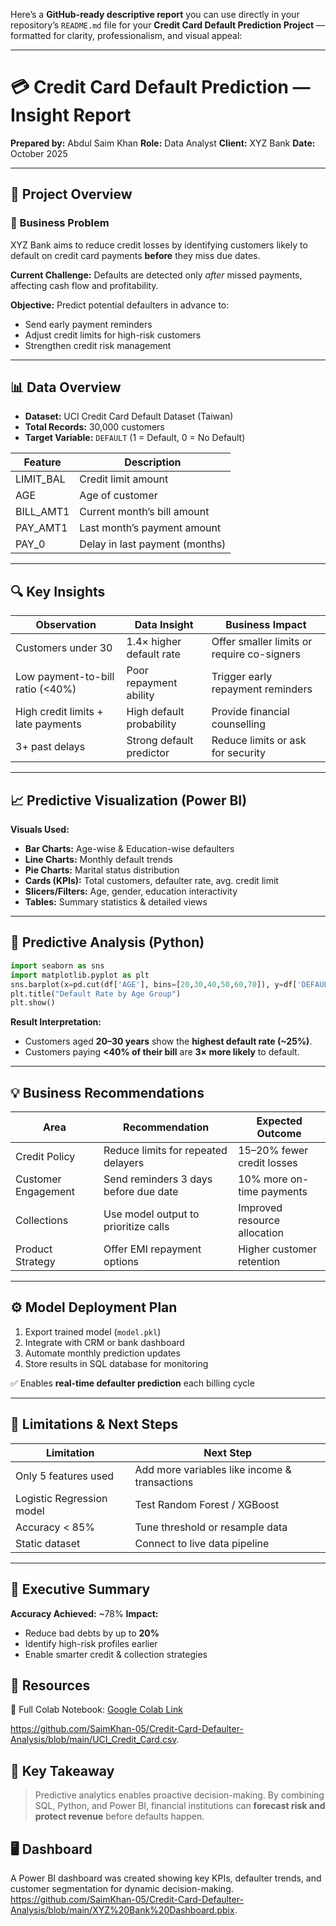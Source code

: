 Here’s a **GitHub-ready descriptive report** you can use directly in your repository’s `README.md` file for your **Credit Card Default Prediction Project** — formatted for clarity, professionalism, and visual appeal:

---

# 💳 Credit Card Default Prediction — Insight Report

**Prepared by:** Abdul Saim Khan
**Role:** Data Analyst
**Client:** XYZ Bank
**Date:** October 2025

---

## 📘 Project Overview

### 🧩 Business Problem

XYZ Bank aims to reduce credit losses by identifying customers likely to default on credit card payments **before** they miss due dates.

**Current Challenge:**
Defaults are detected only *after* missed payments, affecting cash flow and profitability.

**Objective:**
Predict potential defaulters in advance to:

* Send early payment reminders
* Adjust credit limits for high-risk customers
* Strengthen credit risk management

---

## 📊 Data Overview

* **Dataset:** UCI Credit Card Default Dataset (Taiwan)
* **Total Records:** 30,000 customers
* **Target Variable:** `DEFAULT` (1 = Default, 0 = No Default)

| Feature   | Description                    |
| --------- | ------------------------------ |
| LIMIT_BAL | Credit limit amount            |
| AGE       | Age of customer                |
| BILL_AMT1 | Current month’s bill amount    |
| PAY_AMT1  | Last month’s payment amount    |
| PAY_0     | Delay in last payment (months) |

---

## 🔍 Key Insights

| Observation                        | Data Insight             | Business Impact                            |
| ---------------------------------- | ------------------------ | ------------------------------------------ |
| Customers under 30                 | 1.4× higher default rate | Offer smaller limits or require co-signers |
| Low payment-to-bill ratio (<40%)   | Poor repayment ability   | Trigger early repayment reminders          |
| High credit limits + late payments | High default probability | Provide financial counselling              |
| 3+ past delays                     | Strong default predictor | Reduce limits or ask for security          |

---

## 📈 Predictive Visualization (Power BI)

**Visuals Used:**

* **Bar Charts:** Age-wise & Education-wise defaulters
* **Line Charts:** Monthly default trends
* **Pie Charts:** Marital status distribution
* **Cards (KPIs):** Total customers, defaulter rate, avg. credit limit
* **Slicers/Filters:** Age, gender, education interactivity
* **Tables:** Summary statistics & detailed views

---

## 🐍 Predictive Analysis (Python)

```python
import seaborn as sns
import matplotlib.pyplot as plt
sns.barplot(x=pd.cut(df['AGE'], bins=[20,30,40,50,60,70]), y=df['DEFAULT'])
plt.title("Default Rate by Age Group")
plt.show()
```

**Result Interpretation:**

* Customers aged **20–30 years** show the **highest default rate (~25%)**.
* Customers paying **<40% of their bill** are **3× more likely** to default.

---

## 💡 Business Recommendations

| Area                | Recommendation                        | Expected Outcome             |
| ------------------- | ------------------------------------- | ---------------------------- |
| Credit Policy       | Reduce limits for repeated delayers   | 15–20% fewer credit losses   |
| Customer Engagement | Send reminders 3 days before due date | 10% more on-time payments    |
| Collections         | Use model output to prioritize calls  | Improved resource allocation |
| Product Strategy    | Offer EMI repayment options           | Higher customer retention    |

---

## ⚙️ Model Deployment Plan

1. Export trained model (`model.pkl`)
2. Integrate with CRM or bank dashboard
3. Automate monthly prediction updates
4. Store results in SQL database for monitoring

✅ Enables **real-time defaulter prediction** each billing cycle

---

## 🚧 Limitations & Next Steps

| Limitation                | Next Step                                     |
| ------------------------- | --------------------------------------------- |
| Only 5 features used      | Add more variables like income & transactions |
| Logistic Regression model | Test Random Forest / XGBoost                  |
| Accuracy < 85%            | Tune threshold or resample data               |
| Static dataset            | Connect to live data pipeline                 |

---

## 🧾 Executive Summary

**Accuracy Achieved:** ~78%
**Impact:**

* Reduce bad debts by up to **20%**
* Identify high-risk profiles earlier
* Enable smarter credit & collection strategies



## 🔗 Resources

📄 Full Colab Notebook: [Google Colab Link](https://colab.research.google.com/drive/1zk1mQhbN24POsVmTskq6FlKHkkxdAH-N)

https://github.com/SaimKhan-05/Credit-Card-Defaulter-Analysis/blob/main/UCI_Credit_Card.csv. 

## 🧠 Key Takeaway

> Predictive analytics enables proactive decision-making.
> By combining SQL, Python, and Power BI, financial institutions can **forecast risk and protect revenue** before defaults happen.

## 🖥️ Dashboard

A Power BI dashboard was created showing key KPIs, defaulter trends, and customer segmentation for dynamic decision-making. 
https://github.com/SaimKhan-05/Credit-Card-Defaulter-Analysis/blob/main/XYZ%20Bank%20Dashboard.pbix. 
 
